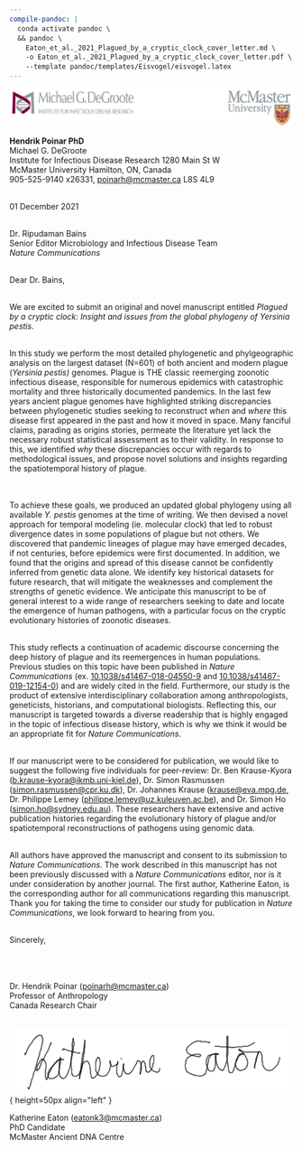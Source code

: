 ```yaml
---
compile-pandoc: |
  conda activate pandoc \
  && pandoc \
    Eaton_et_al._2021_Plagued_by_a_cryptic_clock_cover_letter.md \
    -o Eaton_et_al._2021_Plagued_by_a_cryptic_clock_cover_letter.pdf \
    --template pandoc/templates/Eisvogel/eisvogel.latex 
---
```



![](./iidr_letterhead.png)

**Hendrik Poinar PhD**  
Michael G. DeGroote  
Institute for Infectious Disease Research	1280 Main St W  
McMaster University	Hamilton, ON, Canada  
905-525-9140 x26331, poinarh@mcmaster.ca	L8S 4L9  
&nbsp;  

01 December 2021  
&nbsp;  

Dr. Ripudaman Bains  
Senior Editor Microbiology and Infectious Disease Team  
_Nature Communications_  
&nbsp;  

Dear Dr. Bains,  
&nbsp;  

We are excited to submit an original and novel manuscript entitled _Plagued by a cryptic clock: Insight and issues from the global phylogeny of Yersinia pestis_.  
&nbsp;  

In this study we perform the most detailed phylogenetic and phylgeographic analysis on the largest dataset (N=601) of both ancient and modern plague (_Yersinia pestis)_ genomes. Plague is THE classic reemerging zoonotic infectious disease, responsible for numerous epidemics with catastrophic mortality and three historically documented pandemics. In the last few years ancient plague genomes have highlighted striking discrepancies between phylogenetic studies seeking to reconstruct _when_ and _where_ this disease first appeared in the past and how it moved in space. Many fanciful claims, parading as origins stories, permeate the literature yet lack the necessary robust statistical assessment as to their validity. In response to this, we identified _why_ these discrepancies occur with regards to methodological issues, and propose novel solutions and insights regarding the spatiotemporal history of plague.  
&nbsp;  
 

To achieve these goals, we produced an updated global phylogeny using all available _Y. pestis_ genomes at the time of writing. We then devised a novel approach for temporal modeling (ie. molecular clock) that led to robust divergence dates in some populations of plague but not others. We discovered that pandemic lineages of plague may have emerged decades, if not centuries, before epidemics were first documented. In addition, we found that the origins and spread of this disease cannot be confidently inferred from genetic data alone. We identify key historical datasets for future research, that will mitigate the weaknesses and complement the strengths of genetic evidence. We anticipate this manuscript to be of general interest to a wide range of researchers seeking to date and locate the emergence of human pathogens, with a particular focus on the cryptic evolutionary histories of zoonotic diseases.   
&nbsp;  

This study reflects a continuation of academic discourse concerning the deep history of plague and its reemergences in human populations. Previous studies on this topic have been published in _Nature Communications_ (ex. [10.1038/s41467-018-04550-9](https://www.doi.org/10.1038/s41467-018-04550-9) and [10.1038/s41467-019-12154-0](https://doi.org/10.1038/s41467-018-04550-9)) and are widely cited in the field. Furthermore, our study is the product of extensive interdisciplinary collaboration among anthropologists, geneticists, historians, and computational biologists. Reflecting this, our manuscript is targeted towards a diverse readership that is highly engaged in the topic of infectious disease history, which is why we think it would be an appropriate fit for _Nature Communications_.  
&nbsp;  

If our manuscript were to be considered for publication, we would like to suggest the following five individuals for peer-review: Dr. Ben Krause-Kyora (<b.krause-kyora@ikmb.uni-kiel.de>), Dr. Simon Rasmussen (<simon.rasmussen@cpr.ku.dk>), Dr. Johannes Krause (<krause@eva.mpg.de>, Dr. Philippe Lemey (<philippe.lemey@uz.kuleuven.ac.be>), and Dr. Simon Ho (<simon.ho@sydney.edu.au>). These researchers have extensive and active publication histories regarding the evolutionary history of plague and/or spatiotemporal reconstructions of pathogens using genomic data.  
&nbsp;  

All authors have approved the manuscript and consent to its submission to _Nature Communications_. The work described in this manuscript has not been previously discussed with a _Nature Communications_ editor, nor is it under consideration by another journal. The first author, Katherine Eaton, is the corresponding author for all communications regarding this manuscript. Thank you for taking the time to consider our study for publication in _Nature Communications_, we look forward to hearing from you.  
&nbsp;  

Sincerely,
&nbsp;  
&nbsp;  
&nbsp;  
&nbsp;  

Dr. Hendrik Poinar  (<poinarh@mcmaster.ca>)  
Professor of Anthropology  
Canada Research Chair    
&nbsp;  

![](./signature_katherine_eaton.png){ height=50px align="left" }

Katherine Eaton (<eatonk3@mcmaster.ca>)  
PhD Candidate  
McMaster Ancient DNA Centre  

